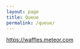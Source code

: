 ```yaml
---
layout: page
title: Queue
permalink: /queue/
---
```

<a href="https://waffles.meteor.com" target="_blank">https://waffles.meteor.com</a>

<img src="../images/waitlist_3.jpg" alt="">
